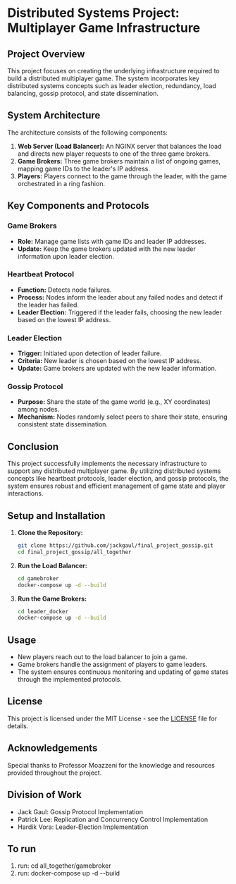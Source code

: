 # Distributed Systems Project: Multiplayer Game Infrastructure

## Project Overview
This project focuses on creating the underlying infrastructure required to build a distributed multiplayer game. The system incorporates key distributed systems concepts such as leader election, redundancy, load balancing, gossip protocol, and state dissemination.

## System Architecture
The architecture consists of the following components:

1. **Web Server (Load Balancer):** An NGINX server that balances the load and directs new player requests to one of the three game brokers.
2. **Game Brokers:** Three game brokers maintain a list of ongoing games, mapping game IDs to the leader's IP address.
3. **Players:** Players connect to the game through the leader, with the game orchestrated in a ring fashion.

## Key Components and Protocols

### Game Brokers
- **Role:** Manage game lists with game IDs and leader IP addresses.
- **Update:** Keep the game brokers updated with the new leader information upon leader election.

### Heartbeat Protocol
- **Function:** Detects node failures.
- **Process:** Nodes inform the leader about any failed nodes and detect if the leader has failed.
- **Leader Election:** Triggered if the leader fails, choosing the new leader based on the lowest IP address.

### Leader Election
- **Trigger:** Initiated upon detection of leader failure.
- **Criteria:** New leader is chosen based on the lowest IP address.
- **Update:** Game brokers are updated with the new leader information.

### Gossip Protocol
- **Purpose:** Share the state of the game world (e.g., XY coordinates) among nodes.
- **Mechanism:** Nodes randomly select peers to share their state, ensuring consistent state dissemination.

## Conclusion
This project successfully implements the necessary infrastructure to support any distributed multiplayer game. By utilizing distributed systems concepts like heartbeat protocols, leader election, and gossip protocols, the system ensures robust and efficient management of game state and player interactions.

## Setup and Installation
1. **Clone the Repository:**
    ```bash
    git clone https://github.com/jackgaul/final_project_gossip.git
    cd final_project_gossip/all_together
    ```

2. **Run the Load Balancer:**
    ```bash
    cd gamebroker
    docker-compose up -d --build
    ```

4. **Run the Game Brokers:**
    ```bash
    cd leader_docker
    docker-compose up -d --build
    ```



## Usage
- New players reach out to the load balancer to join a game.
- Game brokers handle the assignment of players to game leaders.
- The system ensures continuous monitoring and updating of game states through the implemented protocols.

## License
This project is licensed under the MIT License - see the [LICENSE](LICENSE) file for details.

## Acknowledgements
Special thanks to Professor Moazzeni for the knowledge and resources provided throughout the project.

## Division of Work
- Jack Gaul: Gossip Protocol Implementation
- Patrick Lee: Replication and Concurrency Control Implementation
- Hardik Vora: Leader-Election Implementation

## To run
1. run: cd all_together/gamebroker
2. run: docker-compose up -d --build
